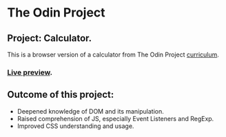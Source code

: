 # The Odin Project
## Project: Calculator.
This is a browser version of a calculator from The Odin Project [curriculum](https://www.theodinproject.com/paths/foundations/courses/foundations/lessons/calculator).
### [Live preview](https://dantenebris.github.io/15.-Project-Calculator/).
## Outcome of this project:
- Deepened knowledge of DOM and its manipulation.
- Raised comprehension of JS, especially Event Listeners and RegExp.
- Improved CSS understanding and usage.
